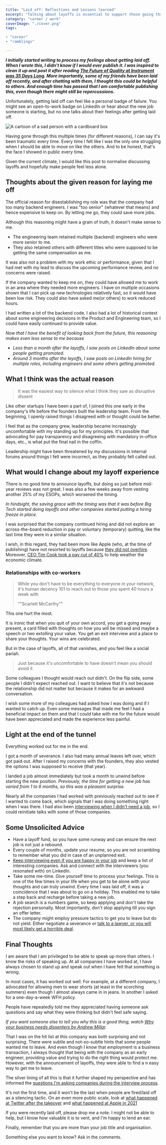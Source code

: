 ```yaml
---
title: "Laid off: Reflections and Lessons learned"
excerpt: "Talking about layoffs is essential to support those going through it. Reflections and Lessons learned after getting laid off again"
category: "career / work"
coverImage: "./cover.png"
tags:

- "career"
- "ramblings"

---
```


_**I initially started writing to process my feelings about getting laid off. When I wrote this, I didn't know if I would ever publish it.
I was inspired to clean it up and post it after reading [The Future of Quality at Instrument was 35 Days Long](https://angelariggs.github.io/articles/thirty-five-days). More importantly, some of my friends have been laid off recently, and after chatting with them, I thought this could be helpful to others. And enough time has passed that I am comfortable publishing this, even though there might still be repercussions.**_

Unfortunately, getting laid off can feel like a personal badge of failure. You might see an open-to-work badge on LinkedIn or hear about the new job someone is starting, but no one talks about their feelings after getting laid off.

![A cartoon of a sad person with a cardboard box](./cover.png)

Having gone through this multiple times (for different reasons), I can say it's been traumatic every time. Every time I felt like I was the only one struggling when I should be able to move on like the others. And to be honest, that's the face I showed in public every time.

Given the current climate, I would like this post to normalise discussing layoffs and hopefully make people feel less alone.


## Thoughts about the given reason for laying me off

The official reason for disestablishing my role was that the company had too many backend engineers. I was "too senior" (whatever that means) and hence expensive to keep on. By letting me go, they could save more jobs.

Although this reasoning might have a grain of truth, it doesn't make sense to me.

- The engineering team retained multiple (backend) engineers who were more senior to me.
- They also retained others with different titles who were supposed to be getting the same compensation as me.

It was also not a problem with my work ethic or performance, given that I had met with my lead to discuss the upcoming performance review, and no concerns were raised.

If the company wanted to keep me on, they could have allowed me to work in an area where they needed more engineers. I have on multiple occasions shown that I can pick up new technologies relatively fast, so it would have been low risk. They could also have asked me(or others) to work reduced hours. 

I had written a lot of the backend code. I also had a lot of historical context about some engineering decisions in the Product and Engineering team, so I could have easily continued to provide value.

_Now that I have the benefit of looking back from the future, this reasoning makes even less sense to me because_

- _Less than a month after the layoffs, I saw posts on LinkedIn about some people getting promoted._
- _Around 3 months after the layoffs, I saw posts on LinkedIn hiring for multiple roles, including engineers and some others getting promoted._

## What I think was the actual reason

> It was the easiest way to silence what I think they saw as disruptive dissent

Like other startups I have been a part of, I joined this one early in the company's life before the founders built the leadership team. From the beginning, I openly raised things I disagreed with or thought could be better.

I feel that as the company grew, leadership became increasingly uncomfortable with my standing up for my principles. It's possible that advocating for pay transparency and disagreeing with mandatory in-office days, etc., is what put the final nail in the coffin.

Leadership might have been threatened by my discussions in internal forums around things I felt were incorrect, as they probably felt called out.

## What would I change about my layoff experience

There is no good time to announce layoffs, but doing so just before mid-year reviews was not great. I was also a few weeks away from vesting another 25% of my ESOPs, which worsened the timing.

_In hindsight, the saving grace with the timing was that it was before Big Tech started doing layoffs and other companies started putting a hiring freeze in place._

I was surprised that the company continued hiring and did not explore an across-the-board reduction in pay or voluntary (temporary) quitting, like the last time they were in a similar situation.

I wish, in this regard, they had been more like Apple (who, at the time of publishing) have not resorted to layoffs because [they did not overhire](https://blog.pragmaticengineer.com/apple-job-cuts-tide/). Moreover, [CEO Tim Cook took a pay cut of 40%](https://www.bbc.com/news/business-64258289) to help weather the economic climate.

### Relationships with co-workers

> While you don't have to be everything to everyone in your network, it's human decency 101 to reach out to those you spent 40 hours a week with
> 
> ""Scarlett McCarthy""

This one hurt the most.

It is ironic that when you quit of your own accord, you get a going away present, a card filled with thoughts on how you will be missed and maybe a speech or two extolling your value. You get an exit interview and a place to share your thoughts. Your wins are celebrated.

But in the case of layoffs, all of that vanishes, and you feel like a social pariah.

> Just because it's uncomfortable to have doesn't mean you should avoid it

Some colleagues I thought would reach out didn't. On the flip side, some people I didn't expect reached out. I want to believe that it's not because the relationship did not matter but because it makes for an awkward conversation.

I wish some more of my colleagues had asked how I was doing and if I wanted to catch up. Even some messages that made me feel I had a beneficial impact on them and that I could take with me for the future would have been appreciated and made the experience less painful.

## Light at the end of the tunnel

Everything worked out for me in the end.

I got a month of severance. I also had many annual leaves left over, which got paid out. After I raised my concerns with the founders, they also vested the options I was supposed to receive (that year).

I landed a job almost immediately but took a month to unwind before starting the new position. _Previously, the time for getting a new job has varied from 1 to 6 months, so this was a pleasant surprise._

Nearly all the companies I had worked with previously reached out to see if I wanted to come back, which signals that I was doing something right when I was there. I had also been [interviewing when I didn't need a job](https://www.ankursheel.com/blog/interview-happy-job), so I could reinitiate talks with some of those companies.

## Some Unsolicited Advice

- Have a layoff fund, so you have some runway and can ensure the next job is not just a rebound.
- Every couple of months, update your resume, so you are not scrambling to remember what you did in case of an unplanned exit.
- [Keep interviewing even if you are happy in your job](https://www.ankursheel.com/blog/interview-happy-job) and keep a list of interesting companies. Ask and connect with the interviewers (you resonated with) on LinkedIn.
- Take some me-time. Give yourself time to process your feelings. This is one of the few times in your life when you get to be alone with your thoughts and can truly unwind. Every time I was laid off, it was a coincidence that I was about to go on a holiday. This enabled me to take a step back and recharge before taking a new job.
- A job search is a numbers game, so keep applying and don't take the rejection personally. Most importantly, don't stop applying till you sign an offer letter.
- The company might employ pressure tactics to get you to leave but do not yield. Either negotiate a severance or [talk to a lawyer, or you will most likely get a horrible deal](https://twitter.com/GergelyOrosz/status/1620038048913444866).

## Final Thoughts

I am aware that I am privileged to be able to speak up more than others. I know the risks of speaking up. At all companies I have worked at, I have always chosen to stand up and speak out when I have felt that something is wrong.

In most cases, it has worked out well. For example, at a different company, I advocated for allowing men to wear shorts (at least in the scorching summers) even though I almost always came in in jeans. In another I asked for a one-day-a-week WFH policy.

People have repeatedly told me they appreciated having someone ask questions and say what they were thinking but didn't feel safe saying.

_If you want someone else to tell you why this is a good thing, watch [Why your business needs dissenters by Andrew Millar](https://www.youtube.com/watch?v=dGfcc4Np_Sc)._

That I was on the hit list at this company was both surprising and not surprising. There were subtle and not-so-subtle hints that some people wanted me to leave. And even though I know that employment is a business transaction, I always thought that being with the company as an early engineer, providing value and trying to do the right thing would protect me. However, with the announcement of layoffs, they were able to find a n easy way to get me to leave.

The silver lining of all this is that it further shaped my perspective and has informed the [questions I'm asking companies during the interview process](https://www.ankursheel.com/blog/interview-interviewers-must-have-deal-breaker-list).

It's not the first time, and it won't be the last when people are fired/laid off as a silencing tactic. On an even more public scale, look at [what happened at Twitter after the takeover](https://ma.nu/blog/bye-twitter) and [what happened at Apple in 2021](https://twitter.com/JannekeParrish/status/1449066853314224129)

If you were recently laid off, please drop me a note. I might not be able to help, but I know how valuable it is to vent, and I'm happy to lend an ear.

Finally, remember that you are more than your job title and organisation.

Something else you want to know? Ask in the comments.
